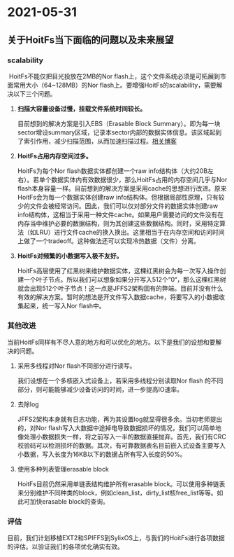 # 2021-05-31

## 关于HoitFs当下面临的问题以及未来展望

### scalability

​		HoitFs不能仅把目光投放在2MB的Nor flash上，这个文件系统必须是可拓展到市面常用大小（64~128MB）的Nor flash上。要增强HoitFs的scalability，需要解决以下三个问题。

1. **扫描大容量设备过慢，挂载文件系统时间较长。**

   目前想到的解决方案是引入EBS（Erasable Block Summary）。即为每一块sector增设summary区域，记录本sector内部的数据实体信息。该区域起到了索引作用，减少扫描范围，从而加速扫描过程。[相关博客](https://blog.csdn.net/lh2016rocky/article/details/54693248)

2. **HoitFs占用内存空间过多。**

   HoitFs为每个Nor flash数据实体都创建一个raw info结构体（大约20B左右）。若单个数据实体内有效数据很少，那么HoitFs占用的内存空间几乎与Nor flash本身容量一样。目前想到的解决方案是采用cache的思想进行改进。原来HoitFs会为每一个数据实体创建raw info结构体。但根据局部性原理，只有较少的文件会被经常访问。因此，我们可以仅对部分文件的数据实体创建raw info结构体，这相当于采用一种文件cache。如果用户需要访问的文件没有在内存当中维护必要的数据结构，则为其创建这些数据结构。同时，采用特定算法（如LRU）进行文件cache的换入换出。这里相当于在内存空间和访问时间上做了一个tradeoff。这种做法还可以实现冷热数据（文件）分离。

3. **HoitFs对频繁的小数据写入极不友好。**

   HoitFs高层使用了红黑树来维护数据实体，这棵红黑树会为每一次写入操作创建一个叶子节点。所以我们可以想象如果分开写入512个“0“，那么这棵红黑树就会出现512个叶子节点！这一点是JFFS2架构固有的弊端。目前并没有什么有效的解决方案。暂时的想法是开文件写入数据cache，将要写入的小数据收集起来，统一写入Nor flash中。

### 其他改进

​	当前HoitFs同样有不尽人意的地方和可以优化的地方。以下是我们的设想和要解决的问题。

1. 采用多线程对Nor flash不同部分进行读写。

   我们设想在一个多核嵌入式设备上，若采用多线程分别读取Nor flash 的不同部分，则可能能够减少设备访问的时间，进一步提高IO速率。

2. 去除log

   JFFS2架构本身就有日志功能，再为其设置log就显得很多余。当初老师提出的，对Nor flash写入大数据中途掉电导致数据损坏的情况，我们可以简单地像处理小数据损失一样，将之前写入一半的数据直接抛弃。首先，我们有CRC校验码可以检测损坏的数据。其次，有可靠数据表名目前嵌入式设备主要写入小数据，写入长度为16KB以下的数据占所有写入长度的50%。

3. 使用多种列表管理erasable block

   HoitFs目前仍然采用单链表结构维护所有erasable block。可以使用多种链表来分别维护不同种类的block，例如clean_list，dirty_list核free_list等等。如此可加快erasable block的查询。

### 评估

​	目前，我们计划移植EXT2和SPIFFS到SylixOS上，与我们的HoitFs进行各项数据的评估。以验证我们的各项优化确实有效。